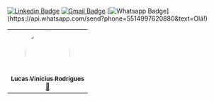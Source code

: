 [![Linkedin Badge](https://img.shields.io/badge/-LinkedIn-blue?style=flat-square&logo=Linkedin&logoColor=white&link=https://www.linkedin.com/in/lucas-vrod/)](https://www.linkedin.com/in/lucas-vrod/)
[![Gmail Badge](https://img.shields.io/badge/-Gmail-c14438?style=flat-square&logo=Gmail&logoColor=white&link=mailto:lucas.vrod@hotmail.com)](mailto:lucas.vrod@hotmail.com)
[![Whatsapp Badge](https://img.shields.io/badge/-Whatsapp-4CA143?style=flat-square&labelColor=4CA143&logo=whatsapp&logoColor=white&link=https://api.whatsapp.com/send?phone=5514997620880&text=Olá!)](https://api.whatsapp.com/send?phone=5514997620880&text=Olá!)	


<table>
  <tr>
    <td align="center"><a href="https://www.linkedin.com/in/lucas-vrod/"><img style="border-radius: 50%;" src="https://avatars0.githubusercontent.com/u/65511554?s=460&u=99e284542e89944f1c8a7f93a33156798530a2dc&v=4" width="100px;" alt=""/><br /><sub><b>Lucas Vinicius Rodrigues</b></sub></a><br /><a href="https://www.linkedin.com/in/lucas-vrod/" >🚀</a></td>
    </table>
